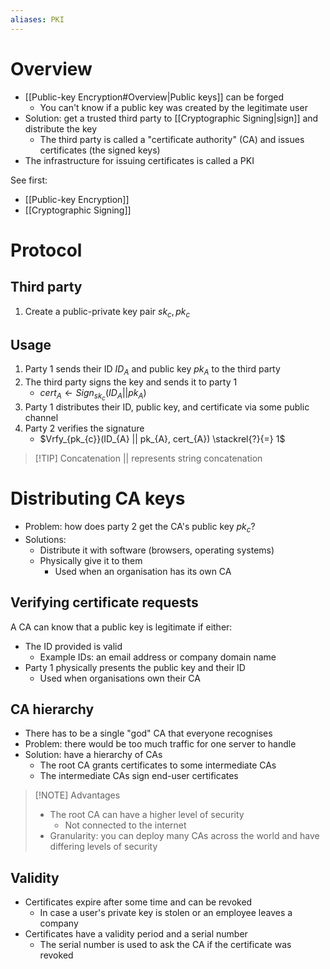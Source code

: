 ```yaml
---
aliases: PKI
---
```

# Overview
- [[Public-key Encryption#Overview|Public keys]] can be forged
	- You can't know if a public key was created by the legitimate user
- Solution: get a trusted third party to [[Cryptographic Signing|sign]] and distribute the key
	- The third party is called a "certificate authority" (CA) and issues certificates (the signed keys)
- The infrastructure for issuing certificates is called a PKI

See first:
- [[Public-key Encryption]]
- [[Cryptographic Signing]]

# Protocol
## Third party
1. Create a public-private key pair $sk_{c}, pk_{c}$

## Usage
1. Party 1 sends their ID $ID_{A}$ and public key $pk_{A}$ to the third party
2. The third party signs the key and sends it to party 1
	- $cert_{A} \leftarrow Sign_{sk_{c}}(ID_{A} || pk_{A})$
3. Party 1 distributes their ID, public key, and certificate via some public channel
4. Party 2 verifies the signature
	- $Vrfy_{pk_{c}}(ID_{A} || pk_{A}, cert_{A}) \stackrel{?}{=} 1$
	

> [!TIP] Concatenation
> $||$ represents string concatenation


# Distributing CA keys
- Problem: how does party 2 get the CA's public key $pk_{c}$?
- Solutions:
	- Distribute it with software (browsers, operating systems)
	- Physically give it to them
		- Used when an organisation has its own CA

## Verifying certificate requests
A CA can know that a public key is legitimate if either:
- The ID provided is valid
	- Example IDs: an email address or company domain name
- Party 1 physically presents the public key and their ID
	- Used when organisations own their CA

## CA hierarchy
- There has to be a single "god" CA that everyone recognises
- Problem: there would be too much traffic for one server to handle
- Solution: have a hierarchy of CAs
	- The root CA grants certificates to some intermediate CAs
	- The intermediate CAs sign end-user certificates

> [!NOTE] Advantages
> - The root CA can have a higher level of security
> 	- Not connected to the internet
> - Granularity: you can deploy many CAs across the world and have differing levels of security 


## Validity
- Certificates expire after some time and can be revoked
	- In case a user's private key is stolen or an employee leaves a company
- Certificates have a validity period and a serial number
	- The serial number is used to ask the CA if the certificate was revoked